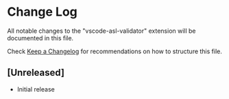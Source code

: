 # Change Log
All notable changes to the "vscode-asl-validator" extension will be documented in this file.

Check [Keep a Changelog](http://keepachangelog.com/) for recommendations on how to structure this file.

## [Unreleased]
- Initial release